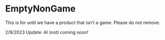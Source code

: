 # EmptyNonGame

This is for until we have a product that isn't a game. Please do not remove.

2/9/2023 Update: AI (not) coming soon!